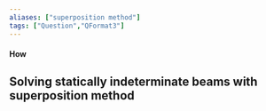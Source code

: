 ```yaml
---
aliases: ["superposition method"]
tags: ["Question","QFormat3"]
---
```


#### How
## Solving statically indeterminate beams with superposition method
